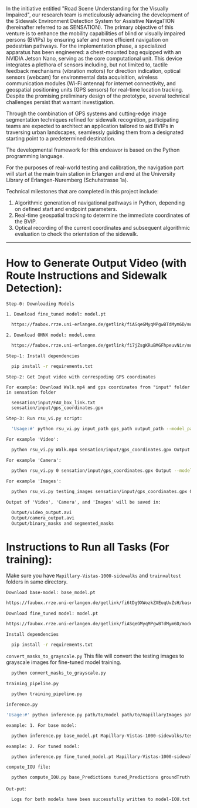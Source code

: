 In the initiative entitled "Road Scene Understanding for the Visually Impaired", our research team is meticulously advancing the development of the Sidewalk Environment Detection System for Assistive NavigaTION (hereinafter referred to as SENSATION). The primary objective of this venture is to enhance the mobility capabilities of blind or visually impaired persons (BVIPs) by ensuring safer and more efficient navigation on pedestrian pathways.
For the implementation phase, a specialized apparatus has been engineered: a chest-mounted bag equipped with an NVIDIA Jetson Nano, serving as the core computational unit. This device integrates a plethora of sensors including, but not limited to, tactile feedback mechanisms (vibration motors) for direction indication, optical sensors (webcam) for environmental data acquisition, wireless communication modules (Wi-Fi antenna) for internet connectivity, and geospatial positioning units (GPS sensors) for real-time location tracking.
Despite the promising preliminary design of the prototype, several technical challenges persist that warrant investigation.

Through the combination of GPS systems and cutting-edge image segmentation techniques refined for sidewalk recognition, participating teams are expected to architect an application tailored to aid BVIPs in traversing urban landscapes, seamlessly guiding them from a designated starting point to a predetermined destination.

The developmental framework for this endeavor is based on the Python programming language.

For the purposes of real-world testing and calibration, the navigation part will start at the main train station in Erlangen and end at the University Library of Erlangen-Nuremberg (Schuhstrasse 1a).

Technical milestones that are completed in this project include:
1. Algorithmic generation of navigational pathways in Python, depending on defined start and endpoint parameters.
2. Real-time geospatial tracking to determine the immediate coordinates of the BVIP.
3. Optical recording of the current coordinates and subsequent algorithmic evaluation to check the orientation of the sidewalk.


------------------------------------------------------------------------------------------

# How to Generate Output Video (with Route Instructions and Sidewalk Detection):
`Step-0: Downloading Models`

`1. Download fine_tuned model: model.pt`
```sh
  https://faubox.rrze.uni-erlangen.de/getlink/fiASqeGMyqMPgwBTdMym6D/model.pt
```
`2. Download ONNX model: model.onnx`
```sh
  https://faubox.rrze.uni-erlangen.de/getlink/fi7jZsgKRuBMGFhpeuvNir/model.onnx
```

`Step-1: Install dependencies`
```sh
  pip install -r requirements.txt
```
`Step-2: Get Input video with correspoding GPS coordinates`

`For example: Download Walk.mp4 and gps coordinates from "input" folder in sensation folder`
```sh
  sensation/input/FAU_box_link.txt
  sensation/input/gps_coordinates.gpx
```

`Step-3: Run rsu_vi.py script:`
```sh
  'Usage:#' python rsu_vi.py input_path gps_path output_path --model_path 
```
`For example 'Video':`
```sh
  python rsu_vi.py Walk.mp4 sensation/input/gps_coordinates.gpx Output --model_path model.onnx
```
`For example 'Camera':`
```sh
  python rsu_vi.py 0 sensation/input/gps_coordinates.gpx Output --model_path model.onnx
```
`For example 'Images':`
```sh
  python rsu_vi.py testing_images sensation/input/gps_coordinates.gpx Output --model_path model.onnx
```

`Output of 'Video', 'Camera', and 'Images' will be saved in:`
```sh
  Output/video_output.avi
  Output/camera_output.avi
  Output/binary_masks and segmented_masks
```


# Instructions to Run all Tasks (For training):
Make sure you have `Mapillary-Vistas-1000-sidewalks` and `trainvaltest` folders in same directory.

`Download base-model: base_model.pt`
```sh
https://faubox.rrze.uni-erlangen.de/getlink/fi6tDg9XWozkZXEuqUvZsH/base_model.pt
```
`Download fine_tuned model: model.pt`
```sh
https://faubox.rrze.uni-erlangen.de/getlink/fiASqeGMyqMPgwBTdMym6D/model.pt
```

`Install dependencies`
```sh
  pip install -r requirements.txt 
```

`convert_masks_to_grayscale.py`
This file will convert the testing images to grayscale images for fine-tuned model training.
```sh
  python convert_masks_to_grayscale.py
```

`training_pipeline.py`
```sh
  python training_pipeline.py

```

`inference.py`
```sh
'Usage:#' python inference.py path/to/model path/to/mapillaryImages path/to/mapillaryLabels OutputPath/to/ModelOutput OutputPath/to/binaryPredictions OutputPath/to/groundTruth 
```
`example: 1. For base model:`
```sh 
  python inference.py base_model.pt Mapillary-Vistas-1000-sidewalks/testing/images Mapillary-Vistas-1000-sidewalks/testing/labels base_model_output base_Predictions groundTruth
```
`example: 2. For tuned model:`
```sh 
  python inference.py fine_tuned_model.pt Mapillary-Vistas-1000-sidewalks/testing/images Mapillary-Vistas-1000-sidewalks/testing/labels tuned_model_output tuned_Predictions groundTruth
```

`compute_IOU file:`
```sh
  python compute_IOU.py base_Predictions tuned_Predictions groundTruth 
```

`Out-put`:
```sh
  Logs for both models have been successfully written to model-IOU.txt.
```
